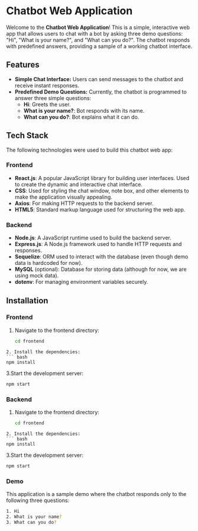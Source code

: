 # Chatbot Web Application

Welcome to the **Chatbot Web Application**! This is a simple, interactive web app that allows users to chat with a bot by asking three demo questions: "Hi", "What is your name?", and "What can you do?". The chatbot responds with predefined answers, providing a sample of a working chatbot interface.

## Features

- **Simple Chat Interface:** Users can send messages to the chatbot and receive instant responses.
- **Predefined Demo Questions:** Currently, the chatbot is programmed to answer three simple questions:
  - **Hi**: Greets the user.
  - **What is your name?**: Bot responds with its name.
  - **What can you do?**: Bot explains what it can do.
  
## Tech Stack

The following technologies were used to build this chatbot web app:

### Frontend
- **React.js**: A popular JavaScript library for building user interfaces. Used to create the dynamic and interactive chat interface.
- **CSS**: Used for styling the chat window, note box, and other elements to make the application visually appealing.
- **Axios**: For making HTTP requests to the backend server.
- **HTML5**: Standard markup language used for structuring the web app.

### Backend
- **Node.js**: A JavaScript runtime used to build the backend server.
- **Express.js**: A Node.js framework used to handle HTTP requests and responses.
- **Sequelize**: ORM used to interact with the database (even though demo data is hardcoded for now).
- **MySQL** (optional): Database for storing data (although for now, we are using mock data).
- **dotenv**: For managing environment variables securely.

## Installation

### Frontend

1. Navigate to the frontend directory:
   ```bash
   cd frontend
```
2. Install the dependencies:
``` bash
npm install
```
3.Start the development server:
``` bash
npm start
```

### Backend

1. Navigate to the frontend directory:
   ```bash
   cd frontend
```
2. Install the dependencies:
``` bash
npm install
```
3.Start the development server:
``` bash
npm start
```

### Demo

This application is a sample demo where the chatbot responds only to the following three questions:
``` bash
1. Hi
2. What is your name?
3. What can you do?
```
